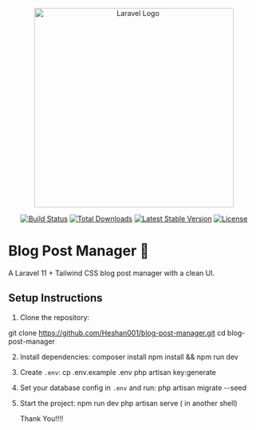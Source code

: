 <p align="center"><a href="https://laravel.com" target="_blank"><img src="https://raw.githubusercontent.com/laravel/art/master/logo-lockup/5%20SVG/2%20CMYK/1%20Full%20Color/laravel-logolockup-cmyk-red.svg" width="400" alt="Laravel Logo"></a></p>

<p align="center">
<a href="https://github.com/laravel/framework/actions"><img src="https://github.com/laravel/framework/workflows/tests/badge.svg" alt="Build Status"></a>
<a href="https://packagist.org/packages/laravel/framework"><img src="https://img.shields.io/packagist/dt/laravel/framework" alt="Total Downloads"></a>
<a href="https://packagist.org/packages/laravel/framework"><img src="https://img.shields.io/packagist/v/laravel/framework" alt="Latest Stable Version"></a>
<a href="https://packagist.org/packages/laravel/framework"><img src="https://img.shields.io/packagist/l/laravel/framework" alt="License"></a>
</p>


# Blog Post Manager 📄

A Laravel 11 + Tailwind CSS blog post manager with a clean UI.

##  Setup Instructions

1. Clone the repository:

git clone https://github.com/Heshan001/blog-post-manager.git 
cd blog-post-manager


2. Install dependencies:
composer install npm install && npm run dev


3. Create `.env`:
cp .env.example .env php artisan key:generate


4. Set your database config in `.env` and run:
php artisan migrate --seed


5. Start the project:
   npm run dev
   php artisan serve ( in another shell)



   Thank You!!!!
